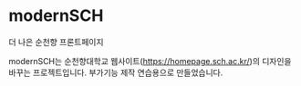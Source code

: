 # modernSCH
더 나은 순천향 프론트페이지

modernSCH는 순천향대학교 웹사이트(https://homepage.sch.ac.kr/)의 디자인을 바꾸는 프로젝트입니다.
부가기능 제작 연습용으로 만들었습니다.
